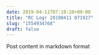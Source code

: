 ```yaml
---
date: 2019-04-11T07:19:28+09:00
title: "RC Logr 20190411 071927"
slug: "1554934768"
draft: false
---
```


Post content in markdown format
